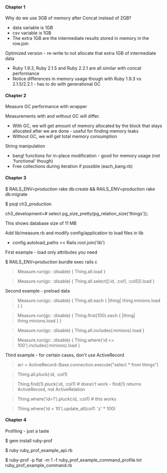 #### Chapter 1

Why do we use 3GB of memory after Concat instead of 2GB?

* data variable is 1GB
* csv variable is 1GB
* The extra 1GB are the intermediate results stored in memory in the row.join

Optimized version - re-write to not allocate that extra 1GB of intermediate data

* Ruby 1.9.3, Ruby 2.1.5 and Ruby 2.2.1 are all similar with concat performance
* Notice differences in memory usage though with Ruby 1.9.3 vs 2.1.5/2.2.1 - has to do with generational GC

#### Chapter 2

Measure GC performance with wrapper

Measurements with and without GC will differ.

* With GC, we will get amount of memory allocated by the block that stays allocated after we are done - useful for finding memory leaks
* Without GC, we will get total memory consumption

String manipulation

* bang! functions for in-place modification - good for memory usage (not 'functional' though)
* Free collections during iteration if possible (each_bang.rb)

#### Chapter 3

$ RAILS_ENV=production rake db:create && RAILS_ENV=production rake db:migrate

$ psql ch3_production

ch3_development=# select pg_size_pretty(pg_relation_size('things'));

This shows database size of 11 MB

Add lib/measure.rb and modify config/application to load files in lib

* config.autoload_paths << Rails.root.join('lib')

First example - load only attributes you need

$ RAILS_ENV=production bundle exec rails c

> Measure.run(gc: :disable) { Thing.all.load }

> Measure.run(gc: :disable) { Thing.all.select([:id, :col1, :col5]).load }

Second example - preload data

> Measure.run(gc: :disable) { Thing.all.each { |thing| thing.minions.load } }

> Measure.run(gc: :disable) { Thing.first(100).each { |thing| thing.minions.load } }

> Measure.run(gc: :disable) { Thing.all.includes(:minions).load }

> Measure.run(gc: :disable) { Thing.where('id <= 100').includes(:minions).load }

Third example - for certain cases, don't use ActiveRecord

> arr = ActiveRecord::Base.connection.execute("select * from things")

> Thing.all.pluck(:id, :col1)

> Thing.find(1).pluck(:id, :col1) # doesn't work - find(1) returns ActiveRecord, not ActiveRelation

> Thing.where('id=1').pluck(:id, :col1) # this works

> Thing.where('id < 10').update_all(col1: 'z' * 100)

#### Chapter 4

Profiling - just a taste

$ gem install ruby-prof

$ ruby ruby_prof_example_api.rb

$ ruby-prof -p flat -m 1 -f ruby_prof_example_command_profile.txt ruby_prof_example_command.rb